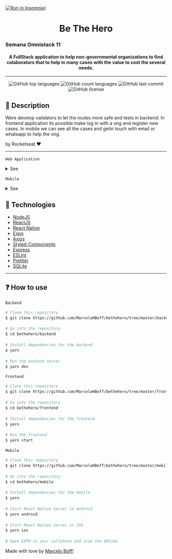 [![Run in Insomnia}](https://insomnia.rest/images/run.svg)](https://insomnia.rest/run/?label=Be%20The%20Hero&uri=https%3A%2F%2Fraw.githubusercontent.com%2FMarceloHBoff%2Fbethehero%2Fmaster%2Finsominia.json)

<h1 align="center">Be The Hero</h1>

<h3>Semana Omnistack 11
  <h4 align="center">
    A FullStack application to help non-governmental organizations to find colaborators that to help in many cases with the value to cost the several needs.
  </h4>
</h3>

---

<p align="center">
  <img alt="GitHub top languages" src="https://img.shields.io/github/languages/top/MarceloHBoff/bethehero.svg">

  <img alt="GitHub count languages" src="https://img.shields.io/github/languages/count/MarceloHBoff/bethehero.svg">

  <img alt="GitHub last commit" src="https://img.shields.io/github/last-commit/MarceloHBoff/bethehero.svg">

  <img alt="GitHub license" src="https://img.shields.io/github/license/MarceloHBoff/bethehero.svg">
</p>

<h2>📔 Description</h2>

Were develop validators to let the routes more safe and tests in backend. In frontend application its possible make log in with a ong and register new cases. In mobile we can see all the cases and
getin touch with email or whatsapp to help the ong.

by Rocketseat ❤️

---

`Web Application`

<details>
  <summary>See</summary>

![Frontend1](.github/assets/frontend1.png)
![Frontend2](.github/assets/frontend2.png)

</details>

`Mobile`

<details>
  <summary>See</summary>

![Mobile1](.github/assets/mobile1.png)
![Mobile2](.github/assets/mobile2.png)

</details>

<h2>🚀 Technologies</h2>

- [NodeJS](https://nodejs.org)
- [ReactJS](https://reactjs.org/)
- [React Native](https://facebook.github.io/react-native/)
- [Expo](https://expo.io/)
- [Axios](https://github.com/axios/axios)
- [Styled-Components](https://styled-components.com/)
- [Express](https://expressjs.com/pt-br/)
- [ESLint](https://eslint.org/)
- [Prettier](https://prettier.io/)
- [SQLite](https://www.sqlite.org/index.html)

---

<h2>❓ How to use</h2>

`Backend`

```bash
# Clone this repository
$ git clone https://github.com/MarceloHBoff/bethehero/tree/master/backend

# Go into the repository
$ cd bethehero/backend

# Install dependencies for the backend
$ yarn

# Run the backend server
$ yarn dev
```

`Frontend`

```bash
# Clone this repository
$ git clone https://github.com/MarceloHBoff/bethehero/tree/master/frontend

# Go into the repository
$ cd bethehero/frontend

# Install dependencies for the frontend
$ yarn

# Run the frontend
$ yarn start
```

`Mobile`

```bash
# Clone this repository
$ git clone https://github.com/MarceloHBoff/bethehero/tree/master/mobile

# Go into the repository
$ cd bethehero/mobile

# Install dependencies for the mobile
$ yarn

# Start React Native Server in Android
$ yarn android

# Start React Native Server in IOS
$ yarn ios

# Open EXPO in your cellphone and scan the QRCode
```

Made with love by [Marcelo Boff!](https://www.linkedin.com/in/marcelo-boff)
